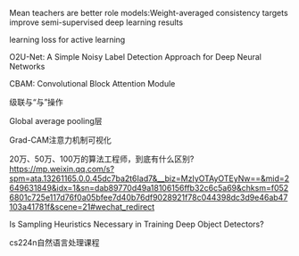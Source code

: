 
Mean teachers are better role models:Weight-averaged consistency targets improve semi-supervised deep learning results

learning loss for active learning

O2U-Net: A Simple Noisy Label Detection Approach for Deep Neural Networks

CBAM: Convolutional Block Attention Module

级联与“与”操作

Global average pooling层

Grad-CAM注意力机制可视化

20万、50万、100万的算法工程师，到底有什么区别?
https://mp.weixin.qq.com/s?spm=ata.13261165.0.0.45dc7ba2t6Iad7&__biz=MzIyOTAyOTEyNw==&mid=2649631849&idx=1&sn=dab89770d49a18106156ffb32c6c5a69&chksm=f0526801c725e117d76f0a05bfee7d40b76df9028921f78c044398dc3d9e46ab47103a41781f&scene=21#wechat_redirect


Is Sampling Heuristics Necessary in Training Deep Object Detectors?


cs224n自然语言处理课程

